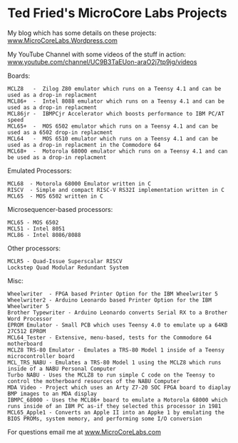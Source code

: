 # Ted Fried's MicroCore Labs Projects

My blog which has some details on these projects: www.MicroCoreLabs.Wordpress.com

My YouTube Channel with some videos of the stuff in action: www.youtube.com/channel/UC9B3TaEUon-araO2j7tp9jg/videos


Boards:

	MCLZ8   -  Zilog Z80 emulator which runs on a Teensy 4.1 and can be used as a drop-in replacment 
	MCL86+  -  Intel 8088 emulator which runs on a Teensy 4.1 and can be used as a drop-in replacment 
	MCL86jr -  IBMPCjr Accelerator which boosts performance to IBM PC/AT speed
    MCL65+  -  MOS 6502 emulator which runs on a Teensy 4.1 and can be used as a 6502 drop-in replacment
	MCL64   -  MOS 6510 emulator which runs on a Teensy 4.1 and can be used as a drop-in replacment in the Commodore 64
	MCL68+  -  Motorola 68000 emulator which runs on a Teensy 4.1 and can be used as a drop-in replacment 

	
Emulated Processors:

	MCL68  - Motorola 68000 Emulator written in C
    RISCV  - Simple and compact RISC-V RS32I implementation written in C
    MCL65  - MOS 6502 written in C


Microsequencer-based processors: 

    MCL65 - MOS 6502 
    MCL51 - Intel 8051
    MCL86 - Intel 8086/8088
    
Other processors:

    MCLR5 - Quad-Issue Superscalar RISCV
    Lockstep Quad Modular Redundant System 
    
Misc:

    Wheelwriter  - FPGA based Printer Option for the IBM Wheelwriter 5
    Wheelwriter2 - Arduino Leonardo based Printer Option for the IBM Wheelwriter 5
	Brother Typewriter - Arduino Leonardo converts Serial RX to a Brother Word Processor
	EPROM Emulator - Small PCB which uses Teensy 4.0 to emulate up a 64KB 27C512 EPROM
	MCL64_Tester - Extensive, menu-based, tests for the Commodore 64 motherboard
	MCLZ8 TRS-80 Emulator - Emulates a TRS-80 Model 1 inside of a Teensy microcontroller board
	MCL_TRS_NABU - Emulates a TRS-80 Model 1 using the MCLZ8 which runs inside of a NABU Personal Computer
	Turbo NABU - Uses the MCLZ8 to run simple C code on the Teensy to control the motherboard resources of the NABU Computer
	MDA Video - Project which uses an Arty Z7-20 SOC FPGA board to diaplay BMP images to an MDA display
    IBMPC_68000 - Uses the MCL86+ board to emulate a Motorola 68000 which runs inside of an IBM PC as-if they selected this processor in 1981
	MCL65_Apple1 - Converts an Apple II into an Appke 1 by emulating the BIOS PROMs, system memory, and performing some I/O conversion
        
For questions email me at www.MicroCoreLabs.com
